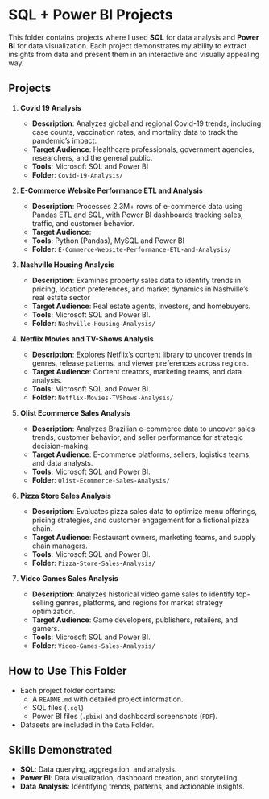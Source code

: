 # SQL + Power BI Projects

This folder contains projects where I used **SQL** for data analysis and **Power BI** for data visualization. Each project demonstrates my ability to extract insights from data and present them in an interactive and visually appealing way.

## Projects
1. **Covid 19 Analysis**
   - **Description**: Analyzes global and regional Covid-19 trends, including case counts, vaccination rates, and mortality data to track the pandemic’s impact.
   - **Target Audience**:  Healthcare professionals, government agencies, researchers, and the general public.
   - **Tools**: Microsoft SQL and Power BI
   - **Folder**: `Covid-19-Analysis/`
  
2. **E-Commerce Website Performance ETL and Analysis**
   - **Description**: Processes 2.3M+ rows of e-commerce data using Pandas ETL and SQL, with Power BI dashboards tracking sales, traffic, and customer behavior.
   - **Target Audience**:
   - **Tools**: Python (Pandas), MySQL and Power BI
   - **Folder**: `E-Commerce-Website-Performance-ETL-and-Analysis/`
    
3. **Nashville Housing Analysis**
   - **Description**: Examines property sales data to identify trends in pricing, location preferences, and market dynamics in Nashville’s real estate sector
   - **Target Audience**: Real estate agents, investors, and homebuyers.
   - **Tools**: Microsoft SQL and Power BI.
   - **Folder**: `Nashville-Housing-Analysis/`
  
4. **Netflix Movies and TV-Shows Analysis**
   - **Description**: Explores Netflix’s content library to uncover trends in genres, release patterns, and viewer preferences across regions.
   - **Target Audience**: Content creators, marketing teams, and data analysts.
   - **Tools**: Microsoft SQL and Power BI.
   - **Folder**: `Netflix-Movies-TVShows-Analysis/`
     
5. **Olist Ecommerce Sales Analysis**
   - **Description**: Analyzes Brazilian e-commerce data to uncover sales trends, customer behavior, and seller performance for strategic decision-making.
   - **Target Audience**: E-commerce platforms, sellers, logistics teams, and data analysts.
   - **Tools**: Microsoft SQL and Power BI.
   - **Folder**: `Olist-Ecommerce-Sales-Analysis/`
     
6. **Pizza Store Sales Analysis**
   - **Description**: Evaluates pizza sales data to optimize menu offerings, pricing strategies, and customer engagement for a fictional pizza chain.
   - **Target Audience**: Restaurant owners, marketing teams, and supply chain managers.
   - **Tools**: Microsoft SQL and Power BI.
   - **Folder**: `Pizza-Store-Sales-Analysis/`

7. **Video Games Sales Analysis**
   - **Description**: Analyzes historical video game sales to identify top-selling genres, platforms, and regions for market strategy optimization.
   - **Target Audience**: Game developers, publishers, retailers, and gamers.
   - **Tools**: Microsoft SQL and Power BI.
   - **Folder**: `Video-Games-Sales-Analysis/`


## How to Use This Folder
- Each project folder contains:
  - A `README.md` with detailed project information.
  - SQL files (`.sql`)
  - Power BI files (`.pbix`) and dashboard screenshots (`PDF`).
- Datasets are included in the `Data` Folder.

## Skills Demonstrated
- **SQL**: Data querying, aggregation, and analysis.
- **Power BI**: Data visualization, dashboard creation, and storytelling.
- **Data Analysis**: Identifying trends, patterns, and actionable insights.




